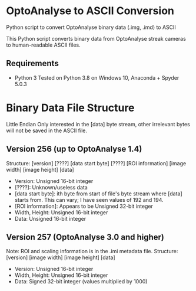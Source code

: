 # OptoAnalyse to ASCII Conversion
Python script to convert OptoAnalyse binary data (.img, .imd) to ASCII

This Python script converts binary data from OptoAnalyse streak cameras to human-readable ASCII files.

## Requirements
- Python 3
Tested on Python 3.8 on Windows 10, Anaconda + Spyder 5.0.3

# Binary Data File Structure
Little Endian
Only interested in the [data] byte stream, other irrelevant bytes will not be saved in the ASCII file.

## Version 256 (up to OptoAnalyse 1.4)
Structure: [version] [????] [data start byte] [????] [ROI information] [image width] [image height] [data]
+ Version: Unsigned 16-bit integer
+ [????]: Unknown/useless data
+ [data start byte]: ith byte from start of file's byte stream where [data] starts from. This can vary; I have seen values of 192 and 194.
+ [ROI information]: Appears to be Unsigned 32-bit integer
+ Width, Height: Unsigned 16-bit integer
+ Data: Unsigned 16-bit integer

## Version 257 (OptoAnalyse 3.0 and higher)
Note: ROI and scaling information is in the .imi metadata file.
Structure: [version] [image width] [image height] [data]
+ Version: Unsigned 16-bit integer
+ Width, Height: Unsigned 16-bit integer
+ Data: Signed 32-bit integer (values multiplied by 1000)
